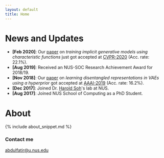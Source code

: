 ```yaml
---
layout: default
title: Home
---
```


# News and Updates

* **[Feb 2020]**: Our [paper](https://arxiv.org/abs/1909.07425) on *training implicit generative models using characteristic functions* just got accepted at [CVPR-2020](http://cvpr2020.thecvf.com) (Acc. rate: 22.1%).
* **[Aug 2019]**: Received an NUS-SOC Research Achievement Award for 2018/19.
* **[Nov 2018]**: Our [paper](https://arxiv.org/abs/1809.04497) on *learning disentangled representations in VAEs using a hyperprior* got accepted at [AAAI-2019](https://aaai.org/Conferences/AAAI-19/) (Acc. rate: 16.2%).
* **[Dec 2017]**: Joined Dr. [Harold Soh](https://haroldsoh.com/)'s lab at NUS.
* **[Aug 2017]**: Joined NUS School of Computing as a PhD Student.

# About

{% include about_snippet.md %}

### Contact me

[abdulfatir@u.nus.edu](mailto:abdulfatir@u.nus.edu)
